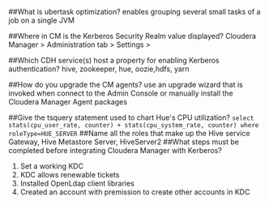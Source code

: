 ##What is ubertask optimization?
enables grouping several small tasks of a job on a single JVM

##Where in CM is the Kerberos Security Realm value displayed?
Cloudera Manager > Administration tab > Settings > 

##Which CDH service(s) host a property for enabling Kerberos authentication?
hive, zookeeper, hue, oozie,hdfs, yarn

##How do you upgrade the CM agents?
 use an upgrade wizard that is invoked when connect to the Admin Console or manually install the Cloudera Manager Agent packages

##Give the tsquery statement used to chart Hue's CPU utilization?
```select stats(cpu_user_rate, counter) + stats(cpu_system_rate, counter) where roleType=HUE_SERVER```
##Name all the roles that make up the Hive service
Gateway, Hive Metastore Server, HiveServer2
##What steps must be completed before integrating Cloudera Manager with Kerberos?
 1. Set a working KDC
 2. KDC allows renewable tickets
 3. Installed OpenLdap client libraries
 4. Created an account with premission to create other accounts in KDC
